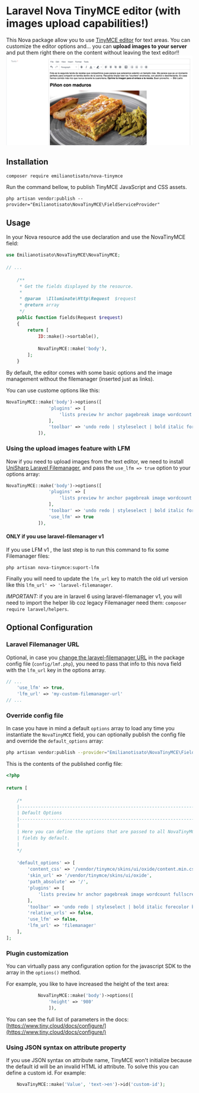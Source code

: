 # Laravel Nova TinyMCE editor (with images upload capabilities!)

This Nova package allow you to use [TinyMCE editor](https://tiny.cloud) for text areas. You can customize the editor options and... you can **upload images to your server** and put them right there on the content without leaving the text editor!!
![Editor](docs/img.png)

## Installation

```shell
composer require emilianotisato/nova-tinymce
```
Run the command bellow, to publish TinyMCE JavaScript and CSS assets.
```shell
php artisan vendor:publish --provider="Emilianotisato\NovaTinyMCE\FieldServiceProvider"
```

## Usage

In your Nova resource add the use declaration and use the NovaTinyMCE field:

```php
use Emilianotisato\NovaTinyMCE\NovaTinyMCE;

// ...

    /**
     * Get the fields displayed by the resource.
     *
     * @param  \Illuminate\Http\Request  $request
     * @return array
     */
    public function fields(Request $request)
    {
        return [
            ID::make()->sortable(),

            NovaTinyMCE::make('body'),
        ];
    }
```

By default, the editor comes with some basic options and the image management without the filemanager (inserted just as links).

You can use custome options like this:

```php
NovaTinyMCE::make('body')->options([
                'plugins' => [
                    'lists preview hr anchor pagebreak image wordcount fullscreen directionality paste textpattern'
                ],
                'toolbar' => 'undo redo | styleselect | bold italic forecolor backcolor | alignleft aligncenter alignright alignjustify | image | bullist numlist outdent indent | link'
            ]),
```

### Using the upload images feature with LFM

Now if you need to upload images from the text editor, we need to install [UniSharp Laravel Filemanager](https://unisharp.github.io/laravel-filemanager/installation), and pass the `use_lfm => true`  option to your options array:

```php
NovaTinyMCE::make('body')->options([
                'plugins' => [
                    'lists preview hr anchor pagebreak image wordcount fullscreen directionality paste textpattern'
                ],
                'toolbar' => 'undo redo | styleselect | bold italic forecolor backcolor | alignleft aligncenter alignright alignjustify | image | bullist numlist outdent indent | link',
                'use_lfm' => true
            ]),
```
#### ONLY if you use laravel-filemanager v1

If you use LFM v1 , the last step is to run this command to fix some Filemanager files: 
```shell
php artisan nova-tinymce:suport-lfm
```

Finally you will need to update the `lfm_url` key to match the old url version like this `lfm_url' => 'laravel-filemanager`.

*IMPORTANT:* if you are in laravel 6 using laravel-filemanager v1, you will need to import the helper lib coz legacy Filemanager need them: `composer require laravel/helpers`.

## Optional Configuration

### Laravel Filemanager URL

Optional, in case you [change the laravel-filemanager URL](https://unisharp.github.io/laravel-filemanager/config) in the package config file (`config/lmf.php`), you need to pass that info to this nova field with the `lfm_url` key in the options array.

```php
// ...
    'use_lfm' => true,
    'lfm_url' => 'my-custom-filemanager-url'
// ...
```

### Override config file

In case you have in mind a default `options` array to load any time you instantiate the `NovaTinyMCE` field, you can optionally publish the config file and override the `default_options` array:

```bash
php artisan vendor:publish --provider="Emilianotisato\NovaTinyMCE\FieldServiceProvider" --tag="config"
```

This is the contents of the published config file:

```php
<?php

return [

    /*
    |--------------------------------------------------------------------------
    | Default Options
    |--------------------------------------------------------------------------
    |
    | Here you can define the options that are passed to all NovaTinyMCE
    | fields by default.
    |
    */

    'default_options' => [
        'content_css' => '/vendor/tinymce/skins/ui/oxide/content.min.css',
        'skin_url' => '/vendor/tinymce/skins/ui/oxide',
        'path_absolute' => '/',
        'plugins' => [
            'lists preview hr anchor pagebreak image wordcount fullscreen directionality paste textpattern'
        ],
        'toolbar' => 'undo redo | styleselect | bold italic forecolor backcolor | alignleft aligncenter alignright alignjustify | image | bullist numlist outdent indent | link',
        'relative_urls' => false,
        'use_lfm' => false,
        'lfm_url' => 'filemanager'
    ],
];
```

### Plugin customization

You can virtually pass any configuration option for the javascript SDK to the array in the `options()` method.

For example, you like to have increased the height of the text area:

```php
            NovaTinyMCE::make('body')->options([
                'height' => '980'
                ]),
```

You can see the full list of parameters in the docs:
[https://www.tiny.cloud/docs/configure/](https://www.tiny.cloud/docs/configure/)

### Using JSON syntax on attribute property

If you use JSON syntax on attribute name, TinyMCE won't initialize because the default id will be an invalid HTML id attribute. 
To solve this you can define a custom id. For example:

```php
    NovaTinyMCE::make('Value', 'text->en')->id('custom-id');
```
 